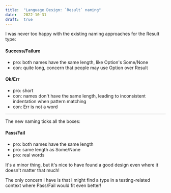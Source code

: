 ```yaml
---
title:  "Language Design: `Result` naming"
date:   2022-10-31
draft:  true
---
```


I was never too happy with the existing naming approaches for the Result type:

#### Success/Failure

- pro: both names have the same length, like Option's Some/None
- con: quite long, concern that people may use Option over Result

#### Ok/Err

- pro: short
- con: names don't have the same length, leading to inconsistent indentation when pattern matching
- con: Err is not a word

---

The new naming ticks all the boxes:

#### Pass/Fail

- pro: both names have the same length
- pro: same length as Some/None
- pro: real words

It's a minor thing, but it's nice to have found a good design even where it doesn't matter that much!

The only concern I have is that I might find a type in a testing-related context where Pass/Fail would fit even better!
